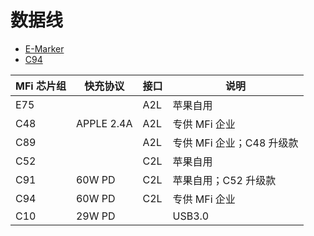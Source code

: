 # 数据线

- [E-Marker](https://www.chongdiantou.com/wp/archives/3754.html)
- [C94](https://www.chongdiantou.com/wp/archives/32860.html)

| MFi 芯片组 | 快充协议   | 接口 | 说明                      |
| ---------- | ---------- | ---- | ------------------------- |
| E75        |            | A2L  | 苹果自用                  |
| C48        | APPLE 2.4A | A2L  | 专供 MFi 企业             |
| C89        |            | A2L  | 专供 MFi 企业；C48 升级款 |
| C52        |            | C2L  | 苹果自用                  |
| C91        | 60W PD     | C2L  | 苹果自用；C52 升级款      |
| C94        | 60W PD     | C2L  | 专供 MFi 企业             |
| C10        | 29W PD     |      | USB3.0                    |

